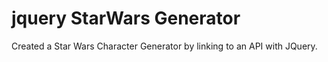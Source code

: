 # jquery StarWars Generator
Created a Star Wars Character Generator by linking to an API with JQuery.

